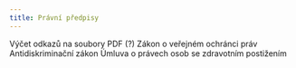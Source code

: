 ```yaml
---
title: Právní předpisy
---
```


Výčet odkazů na soubory PDF (?)
Zákon o veřejném ochránci práv
Antidiskriminační zákon
Úmluva o právech osob se zdravotním postižením
